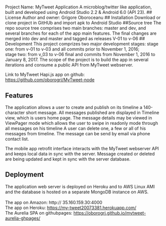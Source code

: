 # 
<snippet>
  <content>
  	Project Name: MyTweet Application
A microblog/twitter like application, built and developed using Android Studio 2.2 &amp; Android 6.0 (API 23).
## License
Author and owner: Grigore Oboroceanu
## Installation
Download or clone project in GitHUb and import apk to Android Studio
##Source tree
The repo source tree comprises two main branches: master and dev, and several branches for each of the app main features. 
The final changes are merged into dev and master and tagged as releases V-01 to v-06
## Development
This project comprizes two major development stages: stage one: from v-01 to v-03 and all commits prior to November 1, 2016; 
<br>stage two: from v_03 to v-06 final and commits from November 1, 2016 to January 8, 2017. 
The scope of the project is to build the app in several iterations and consume a public API from MyTweet webserver. 

Link to MyTweet Hapi.js app on github: https://github.com/oborogri/MyTweet-node

## Features 
The application allows a user to create and publish on its timeline a 140-character short message. 
All messages published are displayed in Timeline view, which is users home page. The message details may be viewed in ViewPager mode which 
allows the user to swipe in readonly mode through all messages on his timeline
A user can delete one, a few or all of his messages from timeline. The message can be send by email via phone contact list.

The mobile app retrofit interface interacts with the MyTweet webserver API and keeps local data in sync with the server. Message
created or deleted are being updated and kept in sync with the server database.

## Deployment
The application web server is deployed on Heroku and to AWS Linux AMI and the database is hosted on a separate MongoDB instance on AWS.<br>  
The app on Amazon:              http:// 35.160.159.30:4000 <br>
The app on Heroku:              https://my-tweet20073381.herokuapp.com/ <br>
The Aurelia SPA on githubpages: https://oborogri.github.io/mytweet-aurelia-ghpages/<br>
</content>
</snippet>
